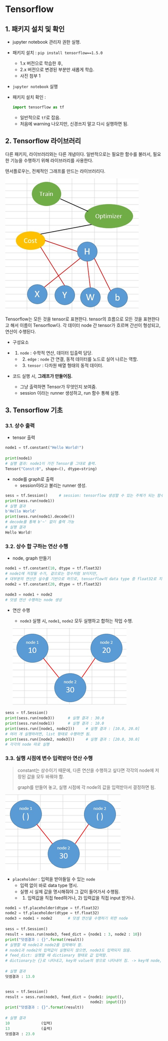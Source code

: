 # Tensorflow



## 1. 패키지 설치 및 확인

* jupyter notebook 관리자 권한 실행.

* 패키지 설치 : `pip install tensorflow==1.5.0`

  * 1.x 버전으로 학습한 후,
  * 2.x 버전으로 변경된 부분만 새롭게 학습.
  * 사진 첨부 1

* `jupyter notebook` 실행

* 패키지 설치 확인 : 

  ```python
  import tensorflow as tf
  ```

  * 일반적으로 `tf`로 잡음.
  * 처음에 warning 나오지만, 신경쓰지 말고 다시 실행하면 됨.



## 2. Tensorflow 라이브러리



 다른 패키지, 라이브러리와는 다른 개념이다. 일반적으로는 필요한 함수를 불러서, 필요한 기능을 수행하기 위해 라이브러리를 사용한다.

 텐서플로우는, 전체적인 그래프를 만드는 라이브러리다. 



![1224_1](images/1224_1.jpg)



 Tensorflow는 모든 것을 tensor로 표현한다. tensor의 흐름으로 모든 것을 표현한다고 해서 이름이 Tensorflow다. 각 데이터 node 간 tensor가 흐르며 간선이 형성되고, 연산이 수행된다. 



* 구성요소
* 1) `node` : 수학적 연산, 데이터 입출력 담당.
  * 2) `edge` : `node` 간 연결, 동적 데이터를 노드로 실어 나르는 역할.
  * 3) `tensor` : 다차원 배열 형태의 동적 데이터. 
* 코드 실행 시, **그래프가 만들어짐.**

  * 그냥 출력하면 Tensor가 무엇인지 보여줌.
  * session 이라는 runner 생성하고, run 함수 통해 실행.



## 3. Tensorflow 기초

### 3.1. 상수 출력

* tensor 출력

```python
node1 = tf.constant("Hello World!")

print(node1)
# 실행 결과: node1이 가진 Tensor를 그대로 출력.
Tensor("Const:0", shape=(), dtype=string)
```

* node를 graph로 출력
  * session이라고 불리는 runner 생성.

```python
sess = tf.Session()		# session: tensorflow 생성할 수 있는 주체가 되는 함수.
print(sess.run(node1))
# 실행 결과
b'Hello World'
print(sess.run(node1).decode())
# decode를 통해 b'~' 없이 출력 가능
# 실행 결과
Hello World!
```



### 3.2. 상수 합 구하는 연산 수행

* node, graph 만들기

```python
node1 = tf.constant(10, dtype = tf.float32)
# node1에 저장될 수가, 겉으로는 정수처럼 보이지만,
# 대부분의 연산은 실수를 기반으로 하므로, tensorflow의 data type 중 float32로 지정.
node2 = tf.constant(20, dtype = tf.float32)

node3 = node1 + node2
# 덧셈 연산 수행하는 node 생성
```

* 연산 수행

  * `node3` 실행 시, `node1`, `node2` 모두 실행하고 합하는 작업 수행.

  ![1223_2](images/1223_2.jpg)

```python
sess = tf.Session()
print(sess.run(node3))		# 실행 결과 : 30.0
print(sess.run(node1))		# 실행 결과 : 10.0
print(sess.run([node1, node2]))		# 실행 결과 : [10.0, 20.0]
# 여러 개 실행하려면, list 형태로 수행하면 됨.
print(sess.run([node2, node3]))		# 실행 결과 : [20.0, 30.0]
# 각각의 node 따로 실행
```



### 3.3. 실행 시점에 변수 입력받아 연산 수행

> constant는 상수이기 때문에, 다른 연산을 수행하고 싶다면 각각의 node에 저장된 값을 모두 바꿔야 함.
>
> graph를 만들어 놓고, 실행 시점에 각 node의 값을 입력받아서 결정하면 됨.

![1223_3](images/1223_3.jpg)

* `placeholder` : 입력을 받아들일 수 있는 `node`
  * 입력 없이 바로 data type 명시.
  * 실행 시 실제 값을 명시해줘야 그 값이 들어가서 수행됨.
  * 1) 입력값을 직접 feed하거나, 2) 입력값을 직접 input 받거나.

```python
node1 = tf.placeholder(dtype = tf.float32)
node2 = tf.placeholder(dtype = tf.float32)
node3 = node1 + node2		# 덧셈 연산을 수행하기 위한 node

sess = tf.Session()
result = sess.run(node3, feed_dict = {node1 : 3, node2 : 10})
print("덧셈결과 : {}".format(result))
# 실행할 때 node1과 node2를 입력해야 함.
# node1과 node2의 입력값이 실행되지 않으면, node3도 입력되지 않음.
# feed_dict: 실행할 때 dictionary 형태로 값 입력함.
# dictionary는 {}로 나타내고, key와 value의 쌍으로 나타내어 짐. -> key에 node, value에 입력할 값.

# 실행 결과
덧셈결과 : 13.0
```

```python

sess = tf.Session()
result = sess.run(node3, feed_dict = {node1: input(),
                                      node2: input()})
print("덧셈결과 : {}".format(result))

# 실행 결과
10				(입력)
13				(출력)
덧셈결과 : 23.0
```



